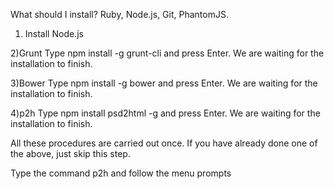 What should I install?
Ruby, Node.js, Git, PhantomJS.

1) Install Node.js

2)Grunt
Type npm install -g grunt-cli and press Enter. We are waiting for the installation to finish.

3)Bower
Type npm install -g bower and press Enter. We are waiting for the installation to finish.

4)p2h
Type npm install psd2html -g and press Enter. We are waiting for the installation to finish.

All these procedures are carried out once. If you have already done one of the above, just skip this step.

Type the command p2h and follow the menu prompts